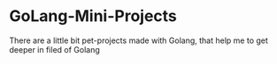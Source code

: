 # GoLang-Mini-Projects
There are a little bit pet-projects made with Golang, that help me to get deeper in filed of Golang
